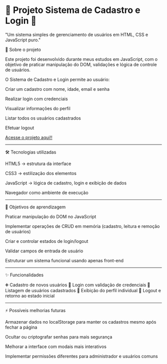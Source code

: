 # 👤 Projeto Sistema de Cadastro e Login 🔐

"Um sistema simples de gerenciamento de usuários em HTML, CSS e JavaScript puro."

📖 Sobre o projeto

Este projeto foi desenvolvido durante meus estudos em JavaScript, com o objetivo de praticar manipulação do DOM, validações e lógica de controle de usuários.

O Sistema de Cadastro e Login permite ao usuário:

Criar um cadastro com nome, idade, email e senha

Realizar login com credenciais

Visualizar informações do perfil

Listar todos os usuários cadastrados

Efetuar logout

[Acesse o projeto aqui!!](https://brenojramos.github.io/SistemaBasico/)

---

🛠️ Tecnologias utilizadas

HTML5 → estrutura da interface

CSS3 → estilização dos elementos

JavaScript → lógica de cadastro, login e exibição de dados

Navegador como ambiente de execução

---

🎯 Objetivos de aprendizagem

Praticar manipulação do DOM no JavaScript

Implementar operações de CRUD em memória (cadastro, leitura e remoção de usuários)

Criar e controlar estados de login/logout

Validar campos de entrada de usuário

Estruturar um sistema funcional usando apenas front-end

---

✨ Funcionalidades

➕ Cadastro de novos usuários
🔑 Login com validação de credenciais
📑 Listagem de usuários cadastrados
👤 Exibição do perfil individual
🚪 Logout e retorno ao estado inicial

---

⚡ Possíveis melhorias futuras

Armazenar dados no localStorage para manter os cadastros mesmo após fechar a página

Ocultar ou criptografar senhas para mais segurança

Melhorar a interface com modais mais interativos

Implementar permissões diferentes para administrador e usuários comuns
 
